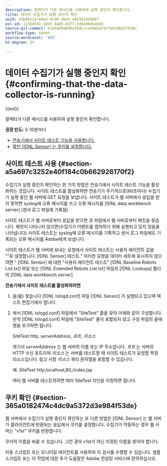```yaml
---
description: 컬렉터가 다른 메서드를 사용하여 실행 중인지 확인합니다.
title: 데이터 수집기가 실행 중인지 확인
uuid: e5b9b12a-b8a5-4c00-abe5-e824516d46b7
exl-id: 1235d741-1ddf-4a65-8377-3d8a9b4ba0d3
source-git-commit: b1dda69a606a16dccca30d2a74c7e63dbd27936c
workflow-type: tm+mt
source-wordcount: '455'
ht-degree: 3%

---
```


# 데이터 수집기가 실행 중인지 확인{#confirming-that-the-data-collector-is-running}

{{eol}}

컬렉터가 다른 메서드를 사용하여 실행 중인지 확인합니다.

**권장 빈도:** 5-10분마다

* [전송기에서 사이트 테스트 기능을 사용합니다.](../../../home/c-snsr-ovrvw/admin-sensor/c-data-cltr-rng.md#section-a5a697c3252e40f184c0b662926170f2)
* [확인 [!DNL Sensor] 는 쿠키를 설정합니다.](../../../home/c-snsr-ovrvw/admin-sensor/c-data-cltr-rng.md#section-365a0182474c4dc9a5372d3e984f53de)

## 사이트 테스트 사용 {#section-a5a697c3252e40f184c0b662926170f2}

수집기가 실행 중인지 확인하는 한 가지 방법은 전송기에서 사이트 테스트 기능을 활성화하는 것입니다. 사이트 테스트를 활성화하면 전송기가 주기적으로(60초마다) 수집기가 실행 중인 웹 서버에 GET 요청을 보냅니다. 사이트 테스트가 웹 서버에서 응답을 받지 못하면 syslog에 오류 메시지를 쓰고 오류 메시지를 [!DNL data workbench server] (센서 로그 파일에 기록됨)

사이트 테스트가 웹 서버로부터 응답을 받으면 큐 파일에서 웹 서버로부터 패킷을 찾습니다. 패킷이 나타나지 않으면(수집기가 이벤트를 캡처하기 위해 실행되고 있지 않음을 나타냅니다) 사이트 테스트는 syslog에 오류 메시지를 기록하고 센서 로그 파일에도 기록되는 오류 메시지를 Adobe에게 보냅니다.

사이트 테스트가 웹 서버에 보내는 요청에서 사이트 테스트는 사용자 에이전트 값을 &quot;&quot;로 설정합니다. [!DNL Sensor] 테스트.&quot; 이러한 요청을 데이터 세트에 표시하지 않으려면 &quot; [!DNL Sensor] 에 대한 &quot;사용자 에이전트 테스트&quot; [!DNL Baseline Robots List.txt] 파일 또는 [!DNL Extended Robots List.txt] 파일의 [!DNL Lookups] 폴더의 [!DNL data workbench server].

**전송기에서 사이트 테스트를 활성화하려면**

1. 을(를) 찾습니다 [!DNL txlogd.conf] 파일 [!DNL Sensor] 가 실행되고 있으며 텍스트 편집기에서 엽니다.

1. 에서 [!DNL txlogd.conf] 파일에서 &quot;SiteTest&quot; 줄을 찾아 아래와 같이 구성합니다. 만약 [!DNL txlogd.conf] 파일에 &quot;SiteTest&quot; 줄이 포함되지 않고 구성 파일의 끝에 행을 추가하면 됩니다.

   SiteTest http, *serverAddress*, *포트*, *리소스*

   여기서 *serverAddress* 는 웹 서버의 이름 또는 IP 주소입니다. *포트* 는 서버의 HTTP 수신 포트이며 *리소스* 는 서버를 테스트할 때 사이트 테스트가 요청할 특정 리소스입니다. 참고 사항 *리소스* 쿼리 문자열을 포함할 수 있습니다.

   예: SiteTest http,localhost,80,/index.jsp

   여러 웹 서버를 테스트하려면 여러 SiteTest 라인을 지정하면 됩니다.

## 쿠키 확인 {#section-365a0182474c4dc9a5372d3e984f53de}

웹 서버에서 수집기가 실행 중인지 확인하는 또 다른 방법은 [!DNL Sensor] 는 웹 서버가 클라이언트에 반환되는 응답에서 쿠키를 설정합니다. 수집기가 작동하는 경우 웹 서버는 &quot;v1st&quot; 쿠키를 반환합니다.

쿠키의 이름을 바꿀 수 있습니다. 그런 경우 v1st가 아닌 지정된 이름을 찾아야 합니다.

자동 스크립트 또는 모니터링 에이전트를 사용하여 이 검사를 수행할 수 있습니다. 샘플 스크립트 또는 이 작업에 대한 추가 도움말은 Adobe 컨설팅 서비스에 문의하십시오.
